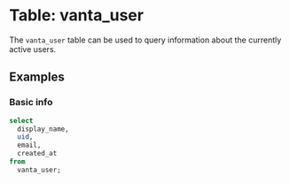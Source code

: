 # Table: vanta_user

The `vanta_user` table can be used to query information about the currently active users.

## Examples

### Basic info

```sql
select
  display_name,
  uid,
  email,
  created_at
from
  vanta_user;
```
